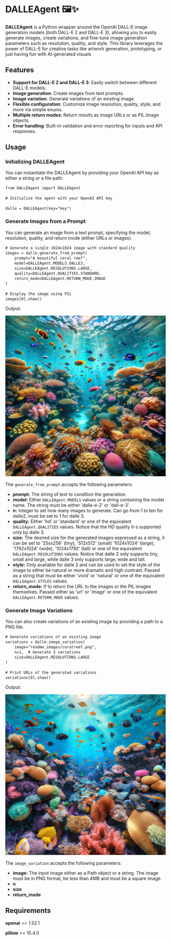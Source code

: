 # DALLEAgent 🖼️✨

**DALLEAgent** is a Python wrapper around the OpenAI DALL-E image generation models (both DALL-E 2 and DALL-E 3), allowing you to easily generate images, create variations, and fine-tune image generation parameters such as resolution, quality, and style. This library leverages the power of DALL-E for creative tasks like artwork generation, prototyping, or just having fun with AI-generated visuals

## Features
- **Support for DALL-E 2 and DALL-E 3**: Easily switch between different DALL-E models.
- **Image generation**: Create images from text prompts.
- **Image variation**: Generate variations of an existing image.
- **Flexible configuration**: Customize image resolution, quality, style, and more via simple enums.
- **Multiple return modes**: Return results as image URLs or as PIL.Image objects.
- **Error handling**: Built-in validation and error reporting for inputs and API responses.

## Usage
### Initializing DALLEAgent
You can instantiate the DALLEAgent by providing your OpenAI API key as either a string or a file path:

```
from DALLEAgent import DALLEAgent

# Initialize the agent with your OpenAI API key

dalle = DALLEAgent(key="key")
```

### Generate Images from a Prompt

You can generate an image from a text prompt, specifying the model, resolution, quality, and return mode (either URLs or images).

```
# Generate a single 1024x1024 image with standard quality
images = dalle.generate_from_prompt(
    prompt="A beautiful coral reef",
    model=DALLEAgent.MODELS.DALLE3,
    size=DALLEAgent.RESOLUTIONS.LARGE,
    quality=DALLEAgent.QUALITIES.STANDARD,
    return_mode=DALLEAgent.RETURN_MODE.IMAGE
)

# Display the image using PIL
images[0].show()
```

Output:

![](readme_images/coralreef.png)

The ```generate_from_prompt``` accepts the following parameters:

- **prompt:** The string of text to condition the generation.
- **model:** Either ```DALLEAgent.MODELS``` values or a string containing the model name. The string must be either 'dalle-e-2' or 'dall-e-3'.
- **n:** Integer to set how many images to generate. Can go from 1 to ten for dalle2, must be set to 1 for dalle 3.
- **quality:** Either 'hd' or 'standard' or one of the equivalent ```DALLEAgent.QUALITIES``` values. Notice that the HD quality it-s supported only by dalle 3.
- **size:** The desired size for the generated images expressed as a string, it can be set to '25sx256' (tiny), '512x512' (small) '1024x1024' (large), '1792x1024' (wide), '1024x1792' (tall) or one of the equivalent ```DALLEAgent.RESOLUTIONS``` values. Notice that dalle 2 only supports tiny, small and large, while dalle 3 only supports large, wide and tall.
- **style:** Only available for dalle 3 and can be used to set the style of the image to either be natural or more dramatic and high contrast. Passed as a string that must be either 'vivid' or 'natural' or one of the equivalent ```DALLEAgent.STYLES``` values.
- **return_mode:** If to return the URL to the images or the PIL images themselves. Passed either as 'url' or 'image' or one of the equivalent ```DALLEAgent.RETURN_MODE``` values.

### Generate Image Variations
You can also create variations of an existing image by providing a path to a PNG file.

```
# Generate variations of an existing image
variations = dalle.image_variation(
    image="readme_images/coralreef.png",
    n=1,  # Generate 3 variations
    size=DALLEAgent.RESOLUTIONS.LARGE
)

# Print URLs of the generated variations
variations[0].show()
```

Output:

![](readme_images/variation.png)

The ```image_variation``` accepts the following parameters:

- **image:** The input image either as a Path object or a string. The image must be in PNG format, be less than 4MB and must be a square image.
- **n**
- **size**
- **return_mode**

## Requirements

**openai** == 1.52.1

**pillow** >= 10.4.0